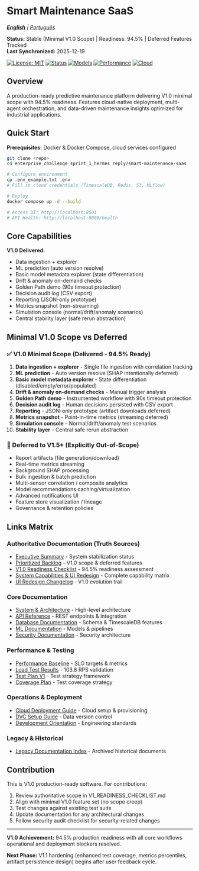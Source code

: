 # Smart Maintenance SaaS

*[**English**](README.md) | [Português](README_PORTUGUES.md)*

**Status:** Stable (Minimal V1.0 Scope) | Readiness: 94.5% | Deferred Features Tracked  
**Last Synchronized:** 2025-12-19

[![License: MIT](https://img.shields.io/badge/License-MIT-green.svg)](./LICENSE)
[![Status](https://img.shields.io/badge/Status-V1.0%20Ready-brightgreen)](.)
[![Models](https://img.shields.io/badge/MLflow-17%2B%20Models-blue)](.)
[![Performance](https://img.shields.io/badge/API%20Response-<2s-purple)](.)
[![Cloud](https://img.shields.io/badge/Cloud-Ready-orange)](.)

## Overview

A production-ready predictive maintenance platform delivering V1.0 minimal scope with 94.5% readiness. Features cloud-native deployment, multi-agent orchestration, and data-driven maintenance insights optimized for industrial applications.

## Quick Start

**Prerequisites:** Docker & Docker Compose, cloud services configured

```bash
git clone <repo>
cd enterprise_challenge_sprint_1_hermes_reply/smart-maintenance-saas

# Configure environment
cp .env_example.txt .env
# Fill in cloud credentials (TimescaleDB, Redis, S3, MLflow)

# Deploy
docker compose up -d --build

# Access UI: http://localhost:8501
# API Health: http://localhost:8000/health
```

## Core Capabilities

**V1.0 Delivered:**
- Data ingestion + explorer  
- ML prediction (auto version resolve)
- Basic model metadata explorer (state differentiation)
- Drift & anomaly on-demand checks
- Golden Path demo (90s timeout protection)
- Decision audit log (CSV export)
- Reporting (JSON-only prototype)
- Metrics snapshot (non-streaming)
- Simulation console (normal/drift/anomaly scenarios)
- Central stability layer (safe rerun abstraction)

## Minimal V1.0 Scope vs Deferred

### ✅ V1.0 Minimal Scope (Delivered - 94.5% Ready)
1. **Data ingestion + explorer** - Single file ingestion with correlation tracking
2. **ML prediction** - Auto version resolve (SHAP intentionally deferred)  
3. **Basic model metadata explorer** - State differentiation (disabled/empty/error/populated)
4. **Drift & anomaly on-demand checks** - Manual trigger analysis
5. **Golden Path demo** - Instrumented workflow with 90s timeout protection
6. **Decision audit log** - Human decisions persisted with CSV export
7. **Reporting** - JSON-only prototype (artifact downloads deferred)
8. **Metrics snapshot** - Point-in-time metrics (streaming deferred)
9. **Simulation console** - Normal/drift/anomaly test scenarios
10. **Stability layer** - Central safe rerun abstraction

### 🚫 Deferred to V1.5+ (Explicitly Out-of-Scope)
- Report artifacts (file generation/download)
- Real-time metrics streaming  
- Background SHAP processing
- Bulk ingestion & batch prediction
- Multi-sensor correlation / composite analytics
- Model recommendations caching/virtualization
- Advanced notifications UI
- Feature store visualization / lineage
- Governance & retention policies

## Links Matrix

### Authoritative Documentation (Truth Sources)
- [Executive Summary](smart-maintenance-saas/docs/EXECUTIVE_SUMMARY.md) - System stabilization status
- [Prioritized Backlog](smart-maintenance-saas/docs/PRIORITIZED_BACKLOG.md) - V1.0 scope & deferred features  
- [V1.0 Readiness Checklist](smart-maintenance-saas/docs/V1_READINESS_CHECKLIST.md) - 94.5% readiness assessment
- [System Capabilities & UI Redesign](smart-maintenance-saas/docs/SYSTEM_CAPABILITIES_AND_UI_REDESIGN.md) - Complete capability matrix
- [UI Redesign Changelog](smart-maintenance-saas/docs/ui_redesign_changelog.md) - V1.0 evolution trail

### Core Documentation
- [System & Architecture](smart-maintenance-saas/docs/SYSTEM_AND_ARCHITECTURE.md) - High-level architecture
- [API Reference](smart-maintenance-saas/docs/api.md) - REST endpoints & integration
- [Database Documentation](smart-maintenance-saas/docs/db/README.md) - Schema & TimescaleDB features
- [ML Documentation](smart-maintenance-saas/docs/ml/README.md) - Models & pipelines
- [Security Documentation](smart-maintenance-saas/docs/SECURITY.md) - Security architecture

### Performance & Testing  
- [Performance Baseline](smart-maintenance-saas/docs/PERFORMANCE_BASELINE.md) - SLO targets & metrics
- [Load Test Results](smart-maintenance-saas/docs/DAY_17_LOAD_TEST_REPORT.md) - 103.8 RPS validation
- [Test Plan V1](smart-maintenance-saas/docs/TEST_PLAN_V1.md) - Test strategy framework
- [Coverage Plan](smart-maintenance-saas/docs/COVERAGE_IMPROVEMENT_PLAN.md) - Test coverage strategy

### Operations & Deployment
- [Cloud Deployment Guide](smart-maintenance-saas/docs/CLOUD_DEPLOYMENT_GUIDE.md) - Cloud setup & provisioning  
- [DVC Setup Guide](smart-maintenance-saas/docs/DVC_SETUP_GUIDE.md) - Data version control
- [Development Orientation](smart-maintenance-saas/docs/DEVELOPMENT_ORIENTATION.md) - Engineering standards

### Legacy & Historical
- [Legacy Documentation Index](smart-maintenance-saas/docs/legacy/INDEX.md) - Archived historical documents

## Contribution

This is V1.0 production-ready software. For contributions:

1. Review authoritative scope in V1_READINESS_CHECKLIST.md
2. Align with minimal V1.0 feature set (no scope creep)  
3. Test changes against existing test suite
4. Update documentation for any architectural changes
5. Follow security audit checklist for security-related changes

---

**V1.0 Achievement:** 94.5% production readiness with all core workflows operational and deployment blockers resolved.

**Next Phase:** V1.1 hardening (enhanced test coverage, metrics percentiles, artifact persistence design) begins after user feedback cycle.
